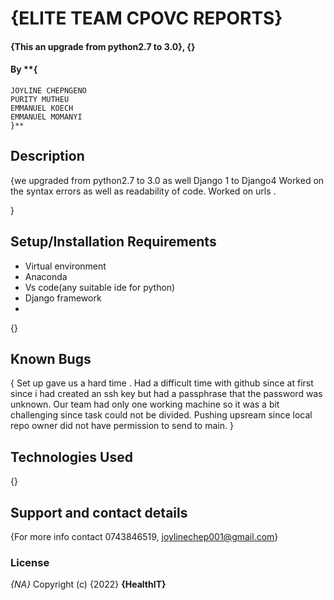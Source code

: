 # {ELITE TEAM CPOVC REPORTS}
#### {This an upgrade from python2.7 to 3.0}, {}
#### By **{
    JOYLINE CHEPNGENO
    PURITY MUTHEU
    EMMANUEL KOECH
    EMMANUEL MOMANYI
    }**



## Description
{we upgraded from python2.7 to 3.0 as well Django 1 to Django4
Worked on the syntax errors as well as readability of code.
Worked on urls .



 }
## Setup/Installation Requirements
* Virtual environment
* Anaconda
* Vs code(any suitable ide for python)
* Django framework
* 
{}
## Known Bugs
{ Set up gave us a hard time .
 Had a difficult time with github since at first since i had created an ssh key but had a passphrase that the password was unknown.
Our team had only one working machine so it was a bit challenging since task could not be divided.
Pushing upsream since local repo owner did not have permission to send to main.
 }
## Technologies Used
{}
## Support and contact details
{For more info contact 0743846519, joylinechep001@gmail.com}
### License
*{NA}*
Copyright (c) {2022} **{HealthIT}**